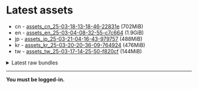 # Latest assets
- cn - [assets_cn_25-03-18-13-18-46-22831e](https://github.com/ArknightsAssets/NewAssets/actions/runs/13964868352/artifacts/2786591844) (702MiB)
- en - [assets_en_25-03-04-08-32-55-c7c664](https://github.com/ArknightsAssets/NewAssets/actions/runs/13770778934/artifacts/2724179221) (1.9GiB)
- jp - [assets_jp_25-03-21-04-16-43-979757](https://github.com/ArknightsAssets/NewAssets/actions/runs/14053879316/artifacts/2813622285) (488MiB)
- kr - [assets_kr_25-03-20-20-36-09-764924](https://github.com/ArknightsAssets/NewAssets/actions/runs/14053879316/artifacts/2813621988) (476MiB)
- tw - [assets_tw_25-03-17-14-25-50-f820cf](https://github.com/ArknightsAssets/NewAssets/actions/runs/13964868352/artifacts/2786574313) (144MiB)

<details>
<summary>Latest raw bundles</summary>

- cn - [bundles_cn_25-03-18-13-18-46-22831e](https://github.com/ArknightsAssets/NewAssets/actions/runs/13964868352/artifacts/2786592793) (257MiB)
- en - [bundles_en_25-03-04-08-32-55-c7c664](https://github.com/ArknightsAssets/NewAssets/actions/runs/13770778934/artifacts/2724181276) (437MiB)
- jp - [bundles_jp_25-03-21-04-16-43-979757](https://github.com/ArknightsAssets/NewAssets/actions/runs/14053879316/artifacts/2813622794) (163MiB)
- kr - [bundles_kr_25-03-20-20-36-09-764924](https://github.com/ArknightsAssets/NewAssets/actions/runs/14053879316/artifacts/2813622442) (160MiB)
- tw - [bundles_tw_25-03-17-14-25-50-f820cf](https://github.com/ArknightsAssets/NewAssets/actions/runs/13964868352/artifacts/2786574760) (128MiB)

</details>

---

**You must be logged-in.**
